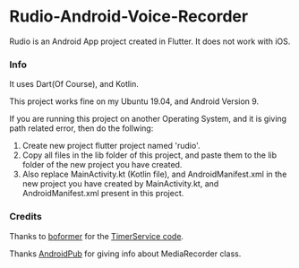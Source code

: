 # Rudio-Android-Voice-Recorder
Rudio is an Android App project created in Flutter. It does not work with iOS.

### Info
It uses Dart(Of Course), and Kotlin.

This project works fine on my Ubuntu 19.04, and Android Version 9.

If you are running this project on another Operating System, and it is giving path related error, then do the follwing:
1. Create new project flutter project named 'rudio'.
2. Copy all files in the lib folder of this project, and paste them to the lib folder of the new project you have created.
3. Also replace MainActivity.kt (Kotlin file), and AndroidManifest.xml in the new project you have created by MainActivity.kt, and AndroidManifest.xml present in this project.

### Credits
Thanks to [boformer](https://stackoverflow.com/users/2461957/boformer?tab=profile) for the [TimerService code](https://stackoverflow.com/a/53231163).

Thanks [AndroidPub](https://android.jlelse.eu/create-an-android-sound-recorder-using-kotlin-36902b3bf967) for giving info about MediaRecorder class.
